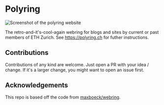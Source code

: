 # Polyring

![Screenshot of the polyring website](/src/assets/images/screenshot.png)

The retro-and-it's-cool-again webring for blogs and sites by current or past members of ETH Zurich.
See https://polyring.ch for futher instructions.

## Contributions

Contributions of any kind are welcome. Just open a PR with your idea / change. If it's a larger change, you might want to open an issue first.

## Acknowledgements

This repo is based off the code from [maxboeck/webring](https://github.com/maxboeck/webring/).